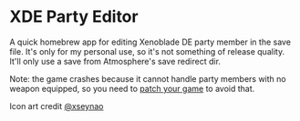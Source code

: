 # XDE Party Editor
A quick homebrew app for editing Xenoblade DE party member in the save file. It's only for my personal use, so it's not something of release quality. It'll only use a save from Atmosphere's save redirect dir.

Note: the game crashes because it cannot handle party members with no weapon equipped, so you need to [patch your game](/patch/xde.pchtxt) to avoid that.

Icon art credit [@xseynao](https://twitter.com/xseynao/status/1268160826197676032)
